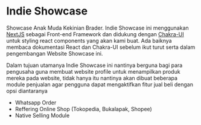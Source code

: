 # Indie Showcase

Showcase Anak Muda Kekinian Brader. Indie Showcase ini menggunakan [NextJS](https://nextjs.org/docs/getting-started) sebagai Front-end Framework dan didukung dengan [Chakra-UI](https://chakra-ui.com/) untuk styling react components yang akan kami buat. Ada baiknya membaca dokumentasi React dan Chakra-UI sebelum ikut turut serta dalam pengembangan Website Showcase ini.

Dalam tujuan utamanya Indie Showcase ini nantinya berguna bagi para pengusaha guna membuat website profile untuk menampilkan produk mereka pada website, tidak hanya itu nantinya akan dibuat beberapa module penjualan agar pengguna dapat mengaktifkan fitur jual beli dengan opsi diantaranya

- Whatsapp Order
- Reffering Online Shop (Tokopedia, Bukalapak, Shopee)
- Native Selling Module
